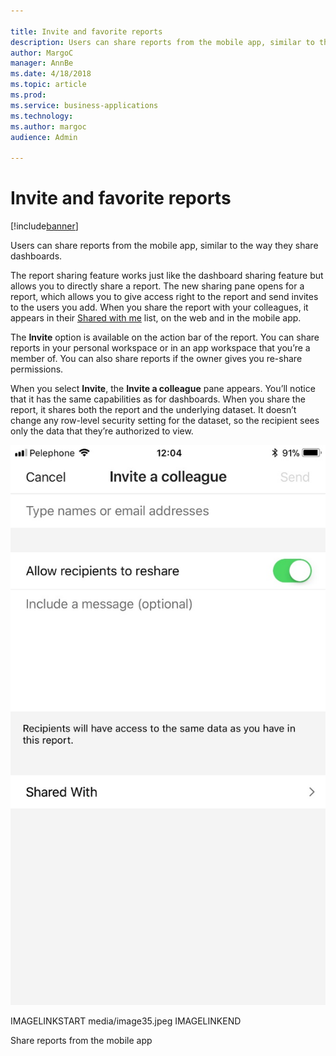 ```yaml
---

title: Invite and favorite reports
description: Users can share reports from the mobile app, similar to the way they share dashboards.
author: MargoC
manager: AnnBe
ms.date: 4/18/2018
ms.topic: article
ms.prod: 
ms.service: business-applications
ms.technology: 
ms.author: margoc
audience: Admin

---
```

#  Invite and favorite reports




[!include[banner](../../includes/banner.md)]

Users can share reports from the mobile app, similar to the way they share
dashboards.

The report sharing feature works just like the dashboard sharing feature but
allows you to directly share a report. The new sharing pane opens for a report,
which allows you to give access right to the report and send invites to the
users you add. When you share the report with your colleagues, it appears in
their [Shared with
me](https://docs.microsoft.com/en-us/power-bi/service-shared-with-me) list, on
the web and in the mobile app.

The **Invite** option is available on the action bar of the report. You can
share reports in your personal workspace or in an app workspace that you’re a
member of. You can also share reports if the owner gives you re-share
permissions.

When you select **Invite**, the **Invite a colleague** pane appears. You’ll
notice that it has the same capabilities as for dashboards. When you share the
report, it shares both the report and the underlying dataset. It doesn’t change
any row-level security setting for the dataset, so the recipient sees only the
data that they’re authorized to view.

![A screenshot showing how to share reports from the mobile app](media/invite-favorite-reports-1.jpeg "A screenshot showing how to share reports from the mobile app")
<!-- Picture 5 -->
IMAGELINKSTART media/image35.jpeg
IMAGELINKEND

Share reports from the mobile app
